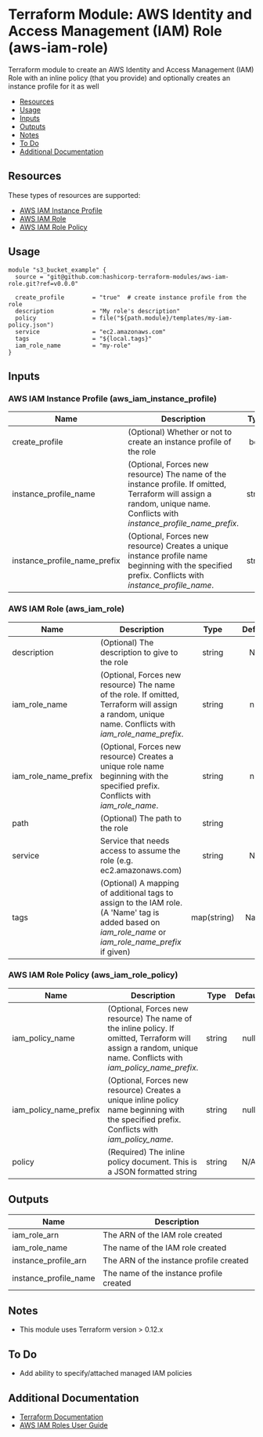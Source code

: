 # Terraform Module: AWS Identity and Access Management (IAM) Role (aws-iam-role)

Terraform module to create an AWS Identity and Access Management (IAM) Role
with an inline policy (that you provide) and optionally creates an instance
profile for it as well

* [Resources](#Resources)
* [Usage](#Usage)
* [Inputs](#Inputs)
* [Outputs](#Outputs)
* [Notes](#Notes)
* [To Do](#To-Do)
* [Additional Documentation](#Additional-Documentation)

## Resources

These types of resources are supported:

* [AWS IAM Instance Profile](https://www.terraform.io/docs/providers/aws/r/iam_instance_profile.html)
* [AWS IAM Role](https://www.terraform.io/docs/providers/aws/r/iam_role.html)
* [AWS IAM Role Policy](https://www.terraform.io/docs/providers/aws/r/iam_role_policy.html)

## Usage

```hcl
module "s3_bucket_example" {
  source = "git@github.com:hashicorp-terraform-modules/aws-iam-role.git?ref=v0.0.0"

  create_profile        = "true"  # create instance profile from the role
  description           = "My role's description"
  policy                = file("${path.module}/templates/my-iam-policy.json")
  service               = "ec2.amazonaws.com"
  tags                  = "${local.tags}"
  iam_role_name         = "my-role"
}
```

<!-- BEGINNING OF PRE-COMMIT-TERRAFORM DOCS HOOK -->
## Inputs

### AWS IAM Instance Profile (aws_iam_instance_profile)

| Name | Description | Type | Default | Required |
|------|-------------|:----:|:-----:|:-----:|
| create_profile | (Optional) Whether or not to create an instance profile of the role | bool | false | no |
| instance_profile_name | (Optional, Forces new resource) The name of the instance profile. If omitted, Terraform will assign a random, unique name. Conflicts with *instance_profile_name_prefix*. | string | null | no |
| instance_profile_name_prefix| (Optional, Forces new resource) Creates a unique instance profile name beginning with the specified prefix. Conflicts with *instance_profile_name*. | string | null | no |

### AWS IAM Role (aws_iam_role)

| Name | Description | Type | Default | Required |
|------|-------------|:----:|:-----:|:-----:|
| description | (Optional) The description to give to the role | string | N/A | no |
| iam_role_name | (Optional, Forces new resource) The name of the role. If omitted, Terraform will assign a random, unique name. Conflicts with *iam_role_name_prefix*. | string | null | no |
| iam_role_name_prefix | (Optional, Forces new resource) Creates a unique role name beginning with the specified prefix. Conflicts with *iam_role_name*. | string | null | no |
| path | (Optional) The path to the role | string | / | no |
| service | Service that needs access to assume the role (e.g. ec2.amazonaws.com) | string | N/A | yes |
| tags | (Optional) A mapping of additional tags to assign to the IAM role. (A 'Name' tag is added based on *iam_role_name* or *iam_role_name_prefix* if given) | map(string) | Name | no |

### AWS IAM Role Policy (aws_iam_role_policy)

| Name | Description | Type | Default | Required |
|------|-------------|:----:|:-----:|:-----:|
| iam_policy_name | (Optional, Forces new resource) The name of the inline policy. If omitted, Terraform will assign a random, unique name. Conflicts with *iam_policy_name_prefix*. | string | null | no |
| iam_policy_name_prefix | (Optional, Forces new resource) Creates a unique inline policy name beginning with the specified prefix. Conflicts with *iam_policy_name*. | string | null | no |
| policy | (Required) The inline policy document. This is a JSON formatted string | string | N/A | yes |

## Outputs

| Name | Description |
|------|-------------|
| iam_role_arn | The ARN of the IAM role created |
| iam_role_name | The name of the IAM role created |
| instance_profile_arn | The ARN of the instance profile created |
| instance_profile_name | The name of the instance profile created |

<!-- END OF PRE-COMMIT-TERRAFORM DOCS HOOK -->

## Notes

* This module uses Terraform version > 0.12.x

## To Do

* Add ability to specify/attached managed IAM policies

## Additional Documentation

- [Terraform Documentation](https://www.terraform.io/docs/index.html)
- [AWS IAM Roles User Guide](https://docs.aws.amazon.com/IAM/latest/UserGuide/id_roles.html)
